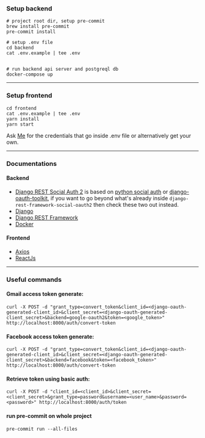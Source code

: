 ### Setup backend
```
# project root dir, setup pre-commit
brew install pre-commit
pre-commit install

# setup .env file
cd backend
cat .env.example | tee .env


# run backend api server and postgreql db
docker-compose up
```

---

### Setup frontend
```
cd frontend
cat .env.example | tee .env
yarn install
yarn start
```
Ask [Me](https://github.com/ashdaily) for the credentials that go inside .env file or alternatively get your own.

---

### Documentations

#### Backend
- [Django REST Social Auth 2](https://github.com/RealmTeam/django-rest-framework-social-oauth2) is based on [python social auth](http://python-social-auth.readthedocs.io/) or [django-oauth-toolkit](https://django-oauth-toolkit.readthedocs.org/), if you want to go beyond  what's already inside `django-rest-framework-social-oauth2` then check these two out instead.
- [Django](https://www.djangoproject.com/)
- [Django REST Framework](https://www.django-rest-framework.org/)
- [Docker](https://docs.docker.com/reference/)

#### Frontend
- [Axios](https://github.com/axios/axios)
- [ReactJs](https://reactjs.org/)


---

### Useful commands

#### Gmail access token generate:
```
curl -X POST -d "grant_type=convert_token&client_id=<django-oauth-generated-client_id>&client_secret=<django-oauth-generated-client_secret>&backend=google-oauth2&token=<google_token>" http://localhost:8000/auth/convert-token
```

#### Facebook access token generate:
```
curl -X POST -d "grant_type=convert_token&client_id=<django-oauth-generated-client_id>&client_secret=<django-oauth-generated-client_secret>&backend=facebook&token=<facebook_token>" http://localhost:8000/auth/convert-token
```

#### Retrieve token using basic auth:
```
curl -X POST -d "client_id=<client_id>&client_secret=<client_secret>&grant_type=password&username=<user_name>&password=<password>" http://localhost:8000/auth/token
```

#### run pre-commit on whole project
```
pre-commit run --all-files
```
